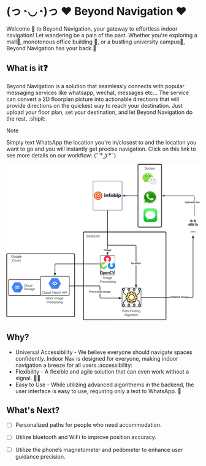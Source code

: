 # (っ◔◡◔)っ ♥ Beyond Navigation ♥ 

Welcome :wave: to Beyond Navigation, your gateway to effortless indoor navigation! Let wandering be a pain of the past. Whether you're exploring a mall:office:, monotonous office building :bank:, or a bustling university campus:school:, Beyond Navigation has your back.:pray:

## What is it:question:
Beyond Navigation is a solution that seamlessly connects with popular messaging services like whatsapp, wechat, messages etc... The service can convert a 2D floorplan picture into actionable directions that will provide directions on the quickest way to reach your destination. Just upload your floor plan, set your destination, and let Beyond Navigation do the rest. :shipit:

> [!NOTE]
> Simply text WhatsApp the location you're in/closest to and the location you want to go and you will instantly get precise navigation. 
> Click on this link to see more details on our workflow:
>(˵ ͡° ͜ʖ ͡°˵) 

![Alt text](images/flow.png)


## Why?
* Universal Accessibility - We believe everyone should navigate spaces confidently. Indoor Nav is designed for everyone, making indoor navigation a breeze for all users.:accessibility:
* Flexibility - A flexible and agile solution that can even work without a signal. :woman_cartwheeling:
* Easy to Use - While utilizing advanced algorithems in the backend, the user interface is easy to use, requiring only a text to WhatsApp. :massage:


## What's Next?
- [ ] Personalized paths for people who need accommodation.
- [ ] Utilize bluetooth and WiFi to improve position accuracy.
- [ ] Utilize the phone’s magnetometer and pedometer to enhance user guidance precision.




